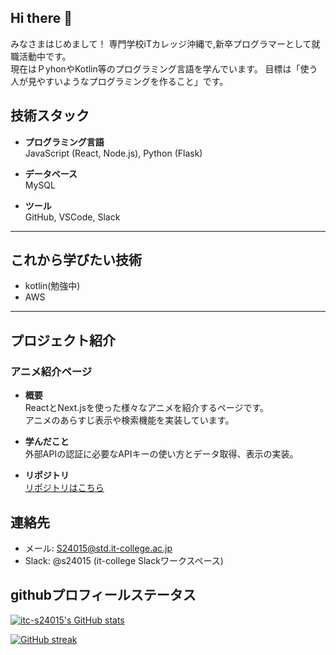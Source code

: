## Hi there 👋
みなさまはじめまして！
専門学校iTカレッジ沖縄で,新卒プログラマーとして就職活動中です。<br>
現在はＰyhonやKotlin等のプログラミング言語を学んでいます。
目標は「使う人が見やすいようなプログラミングを作ること」です。

## 技術スタック

- **プログラミング言語**  
  JavaScript (React, Node.js), Python (Flask)

- **データベース**  
  MySQL

- **ツール**  
  GitHub, VSCode, Slack

---
## これから学びたい技術
- kotlin(勉強中)
- AWS
---
## プロジェクト紹介

### アニメ紹介ページ

- **概要**  
  ReactとNext.jsを使った様々なアニメを紹介するページです。  
  アニメのあらすじ表示や検索機能を実装しています。

- **学んだこと**  
  外部APIの認証に必要なAPIキーの使い方とデータ取得、表示の実装。

- **リポジトリ**  
  [リポジトリはこちら](https://github.com/itc-s24015/anime-web/tree/main)

## 連絡先

- メール: S24015@std.it-college.ac.jp
- Slack: @s24015 (it-college Slackワークスペース)


## githubプロフィールステータス

[![itc-s24015's GitHub stats](https://github-readme-stats.vercel.app/api?username=itc-s24015&show_icons=true&theme=radical)](https://github.com/itc-24015)

[![GitHub streak](https://github-readme-streak-stats.herokuapp.com/?user=itc-s24015&theme=dark)](https://github.com/itc-s24015)

<!--
**itc-s24015/itc-S24015** is a ✨ _special_ ✨ repository because its `README.md` (this file) appears on your GitHub profile.

Here are some ideas to get you started:

- 🔭 I’m currently working on ...
- 🌱 I’m currently learning ...
- 👯 I’m looking to collaborate on ...
- 🤔 I’m looking for help with ...
- 💬 Ask me about ...
- 📫 How to reach me: ...
- 😄 Pronouns: ...
- ⚡ Fun fact: ...
-->
